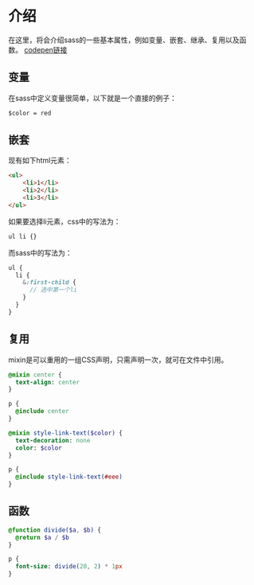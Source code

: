 # 介绍
在这里，将会介绍sass的一些基本属性，例如变量、嵌套、继承、复用以及函数。
[codepen链接](https://codepen.io/habsburger/pen/gOwJbJx)
## 变量
在sass中定义变量很简单，以下就是一个直接的例子：
```sass
$color = red
```
## 嵌套
现有如下html元素：
```html
<ul>
	<li>1</li>
	<li>2</li>
	<li>3</li>
</ul>
```
如果要选择li元素，css中的写法为：
```css
ul li {}
```
而sass中的写法为：
```sass
ul {
  li {
    &:first-child {
      // 选中第一个li
    }
  }
}
```
## 复用
mixin是可以重用的一组CSS声明，只需声明一次，就可在文件中引用。
```sass
@mixin center {
  text-align: center
}

p {
  @include center
}

@mixin style-link-text($color) {
  text-decoration: none
  color: $color
}

p {
  @include style-link-text(#eee)
}
```
## 函数
```sass
@function divide($a, $b) {
  @return $a / $b
}

p {
  font-size: divide(20, 2) * 1px
}
```
